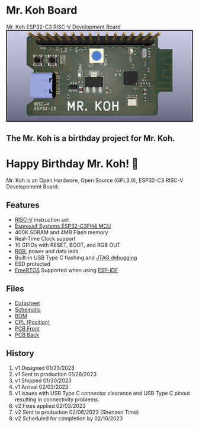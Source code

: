 
# Mr. Koh Board
Mr. Koh ESP32-C3 RISC-V Development Board
![MrKoh](MrKoh.png)

## The Mr. Koh is a birthday project for Mr. Koh.
# Happy Birthday Mr. Koh! 🥳
Mr. Koh is an Open Hardware, Open Source (GPL3.0), ESP32-C3 RISC-V Developement Board.

## Features
* [RISC-V](https://github.com/jameslzhu/riscv-card/blob/586b60b5c351b3e6e6ebbf7130b9f93013b2e511/riscv-card.pdf) instruction set
* [Espressif Systems ESP32-C3FH4 MCU](https://www.espressif.com/en/products/socs/esp32-c3)
* 400K SDRAM and 4MB Flash memory
* Real-Time Clock support
* 10 GPIOs with RESET, BOOT, and RGB OUT
* [RGB](http://www.world-semi.com/Certifications/details-111-4.html), power and data leds
* Built-in USB Type C flashing and [JTAG debugging](https://docs.espressif.com/projects/esp-idf/en/latest/esp32c3/api-guides/usb-serial-jtag-console.html)
* ESD protected
* [FreeRTOS](https://www.freertos.org/Using-FreeRTOS-on-RISC-V.html) Supported when using [ESP-IDF](https://docs.espressif.com/projects/esp-idf/en/v5.0/esp32/)


## Files
* [Datasheet](https://www.espressif.com/sites/default/files/documentation/esp32-c3_datasheet_en.pdf)
* [Schematic](Schematic.pdf) 
* [BOM](Hardware/Fab/MrKohBOM.csv)
* [CPL (Position)](Hardware/Fab/MrKoh-top-pos.csv)
* [PCB Front](MrKoh.png)
* [PCB Back](MrKohBack.png)

## History
1. v1 Designed 01/23/2023
2. v1 Sent to production 01/26/2023
3. v1 Shipped 01/30/2023
4. v1 Arrival 02/03/2023
5. v1 Issues with USB Type C connector clearance and USB Type C pinout resulting in connectivity problems.
6. v2 Fixes applied 02/03/2023
7. v2 Sent to production 02/06/2023 (Shenzen Time)
8. v2 Scheduled for completion by 02/10/2023







